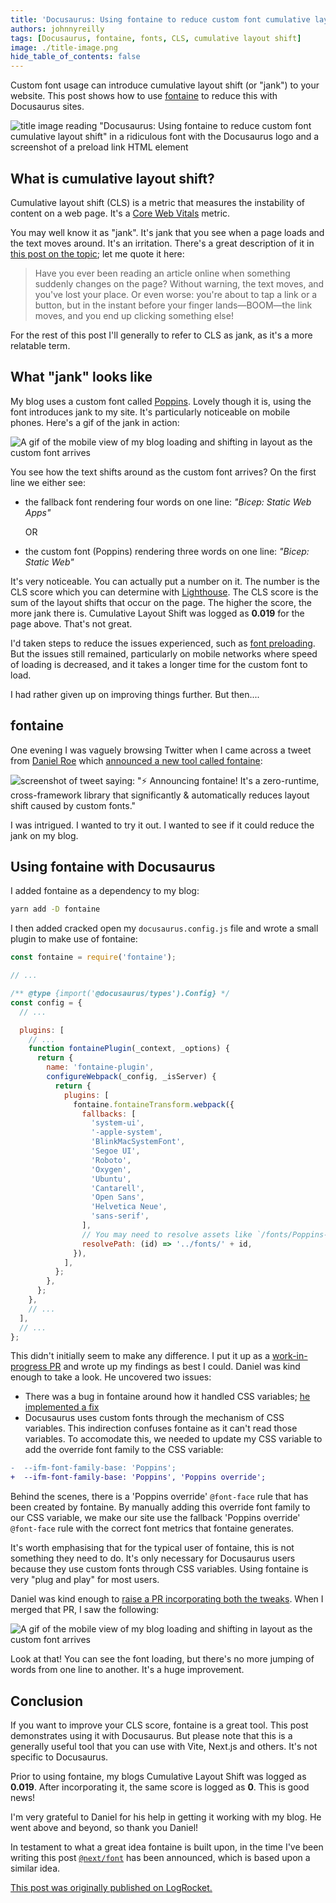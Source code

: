 ```yaml
---
title: 'Docusaurus: Using fontaine to reduce custom font cumulative layout shift'
authors: johnnyreilly
tags: [Docusaurus, fontaine, fonts, CLS, cumulative layout shift]
image: ./title-image.png
hide_table_of_contents: false
---
```


Custom font usage can introduce cumulative layout shift (or "jank") to your website. This post shows how to use [fontaine](https://github.com/unjs/fontaine) to reduce this with Docusaurus sites.

![title image reading "Docusaurus: Using fontaine to reduce custom font cumulative layout shift" in a ridiculous font with the Docusaurus logo and a screenshot of a preload link HTML element](title-image.png)

## What is cumulative layout shift?

Cumulative layout shift (CLS) is a metric that measures the instability of content on a web page. It's a [Core Web Vitals](https://web.dev/vitals/) metric.

You may well know it as "jank". It's jank that you see when a page loads and the text moves around. It's an irritation. There's a great description of it in [this post on the topic](https://web.dev/cls/); let me quote it here:

> Have you ever been reading an article online when something suddenly changes on the page? Without warning, the text moves, and you've lost your place. Or even worse: you're about to tap a link or a button, but in the instant before your finger lands—BOOM—the link moves, and you end up clicking something else!

For the rest of this post I'll generally to refer to CLS as jank, as it's a more relatable term.

## What "jank" looks like

My blog uses a custom font called [Poppins](https://fonts.google.com/specimen/Poppins). Lovely though it is, using the font introduces jank to my site. It's particularly noticeable on mobile phones. Here's a gif of the jank in action:

![A gif of the mobile view of my blog loading and shifting in layout as the custom font arrives](my-jank.gif)

You see how the text shifts around as the custom font arrives? On the first line we either see:

- the fallback font rendering four words on one line: _"Bicep: Static Web Apps"_

  OR

- the custom font (Poppins) rendering three words on one line: _"Bicep: Static Web"_

It's very noticeable. You can actually put a number on it. The number is the CLS score which you can determine with [Lighthouse](https://developer.chrome.com/docs/lighthouse/overview/). The CLS score is the sum of the layout shifts that occur on the page. The higher the score, the more jank there is. Cumulative Layout Shift was logged as **0.019** for the page above. That's not great.

I'd taken steps to reduce the issues experienced, such as [font preloading](../2021-12-29-preload-fonts-with-docusaurus/index.md). But the issues still remained, particularly on mobile networks where speed of loading is decreased, and it takes a longer time for the custom font to load.

I had rather given up on improving things further. But then....

## fontaine

One evening I was vaguely browsing Twitter when I came across a tweet from [Daniel Roe](https://twitter.com/danielcroe) which [announced a new tool called fontaine](https://twitter.com/danielcroe/status/1581428654479138817):

![screenshot of tweet saying: "⚡️ Announcing `fontaine`! It's a zero-runtime, cross-framework library that significantly & automatically reduces layout shift caused by custom fonts."](screenshot-tweet-about-fontaine.webp)

I was intrigued. I wanted to try it out. I wanted to see if it could reduce the jank on my blog.

## Using fontaine with Docusaurus

I added fontaine as a dependency to my blog:

```bash
yarn add -D fontaine
```

I then added cracked open my `docusaurus.config.js` file and wrote a small plugin to make use of fontaine:

```js
const fontaine = require('fontaine');

// ...

/** @type {import('@docusaurus/types').Config} */
const config = {
  // ...

  plugins: [
    // ...
    function fontainePlugin(_context, _options) {
      return {
        name: 'fontaine-plugin',
        configureWebpack(_config, _isServer) {
          return {
            plugins: [
              fontaine.fontaineTransform.webpack({
                fallbacks: [
                  'system-ui',
                  '-apple-system',
                  'BlinkMacSystemFont',
                  'Segoe UI',
                  'Roboto',
                  'Oxygen',
                  'Ubuntu',
                  'Cantarell',
                  'Open Sans',
                  'Helvetica Neue',
                  'sans-serif',
                ],
                // You may need to resolve assets like `/fonts/Poppins-Bold.ttf` to a particular directory
                resolvePath: (id) => '../fonts/' + id,
              }),
            ],
          };
        },
      };
    },
    // ...
  ],
  // ...
};
```

This didn't initially seem to make any difference. I put it up as a [work-in-progress PR](https://github.com/johnnyreilly/blog.johnnyreilly.com/pull/305) and wrote up my findings as best I could. Daniel was kind enough to take a look. He uncovered two issues:

- There was a bug in fontaine around how it handled CSS variables; [he implemented a fix](https://github.com/unjs/fontaine/commit/a708bb07ccc48f385c67ccc3b1eed280d8ee47fc)
- Docusaurus uses custom fonts through the mechanism of CSS variables. This indirection confuses fontaine as it can't read those variables. To accomodate this, we needed to update my CSS variable to add the override font family to the CSS variable:

```diff
-  --ifm-font-family-base: 'Poppins';
+  --ifm-font-family-base: 'Poppins', 'Poppins override';
```

Behind the scenes, there is a 'Poppins override' `@font-face` rule that has been created by fontaine. By manually adding this override font family to our CSS variable, we make our site use the fallback 'Poppins override' `@font-face` rule with the correct font metrics that fontaine generates.

It's worth emphasising that for the typical user of fontaine, this is not something they need to do. It's only necessary for Docusaurus users because they use custom fonts through CSS variables. Using fontaine is very "plug and play" for most users.

Daniel was kind enough to [raise a PR incorporating both the tweaks](https://github.com/johnnyreilly/blog.johnnyreilly.com/pull/307). When I merged that PR, I saw the following:

![A gif of the mobile view of my blog loading and shifting in layout as the custom font arrives](my-jank-fixed.gif)

Look at that! You can see the font loading, but there's no more jumping of words from one line to another. It's a huge improvement.

## Conclusion

If you want to improve your CLS score, fontaine is a great tool. This post demonstrates using it with Docusaurus. But please note that this is a generally useful tool that you can use with Vite, Next.js and others. It's not specific to Docusaurus.

Prior to using fontaine, my blogs Cumulative Layout Shift was logged as **0.019**. After incorporating it, the same score is logged as **0**. This is good news!

I'm very grateful to Daniel for his help in getting it working with my blog. He went above and beyond, so thank you Daniel!

In testament to what a great idea fontaine is built upon, in the time I've been writing this post [`@next/font`](https://nextjs.org/blog/next-13#nextfont) has been announced, which is based upon a similar idea.

[This post was originally published on LogRocket.](https://blog.logrocket.com/docusaurus-using-fontaine-reduce-cumulative-layout-shift/)
